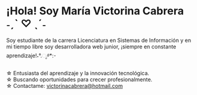 # ¡Hola! Soy María Victorina Cabrera ˗ˏˋ ♡ ˎˊ˗

Soy estudiante de la carrera Licenciatura en Sistemas de Información y en mi tiempo libre soy desarrolladora web junior, ¡siempre en constante aprendizaje!˖°.ೃ࿔*:･

☆ Entusiasta del aprendizaje y la innovación tecnológica.  
☆ Buscando oportunidades para crecer profesionalmente.  
☆ Contactame: [victorinacabrera@hotmail.com](mailto:victorinacabrera@hotmail.com)  
